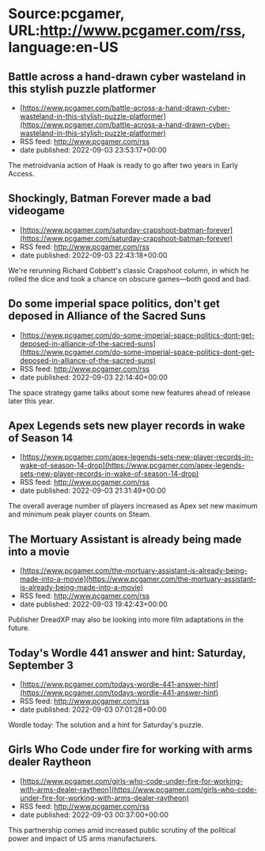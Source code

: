 # Source:pcgamer, URL:http://www.pcgamer.com/rss, language:en-US

## Battle across a hand-drawn cyber wasteland in this stylish puzzle platformer
 - [https://www.pcgamer.com/battle-across-a-hand-drawn-cyber-wasteland-in-this-stylish-puzzle-platformer](https://www.pcgamer.com/battle-across-a-hand-drawn-cyber-wasteland-in-this-stylish-puzzle-platformer)
 - RSS feed: http://www.pcgamer.com/rss
 - date published: 2022-09-03 23:53:17+00:00

The metroidvania action of Haak is ready to go after two years in Early Access.

## Shockingly, Batman Forever made a bad videogame
 - [https://www.pcgamer.com/saturday-crapshoot-batman-forever](https://www.pcgamer.com/saturday-crapshoot-batman-forever)
 - RSS feed: http://www.pcgamer.com/rss
 - date published: 2022-09-03 22:43:18+00:00

We're rerunning Richard Cobbett's classic Crapshoot column, in which he rolled the dice and took a chance on obscure games—both good and bad.

## Do some imperial space politics, don't get deposed in Alliance of the Sacred Suns
 - [https://www.pcgamer.com/do-some-imperial-space-politics-dont-get-deposed-in-alliance-of-the-sacred-suns](https://www.pcgamer.com/do-some-imperial-space-politics-dont-get-deposed-in-alliance-of-the-sacred-suns)
 - RSS feed: http://www.pcgamer.com/rss
 - date published: 2022-09-03 22:14:40+00:00

The space strategy game talks about some new features ahead of release later this year.

## Apex Legends sets new player records in wake of Season 14
 - [https://www.pcgamer.com/apex-legends-sets-new-player-records-in-wake-of-season-14-drop](https://www.pcgamer.com/apex-legends-sets-new-player-records-in-wake-of-season-14-drop)
 - RSS feed: http://www.pcgamer.com/rss
 - date published: 2022-09-03 21:31:49+00:00

The overall average number of players increased as Apex set new maximum and minimum peak player counts on Steam.

## The Mortuary Assistant is already being made into a movie
 - [https://www.pcgamer.com/the-mortuary-assistant-is-already-being-made-into-a-movie](https://www.pcgamer.com/the-mortuary-assistant-is-already-being-made-into-a-movie)
 - RSS feed: http://www.pcgamer.com/rss
 - date published: 2022-09-03 19:42:43+00:00

Publisher DreadXP may also be looking into more film adaptations in the future.

## Today's Wordle 441 answer and hint: Saturday, September 3
 - [https://www.pcgamer.com/todays-wordle-441-answer-hint](https://www.pcgamer.com/todays-wordle-441-answer-hint)
 - RSS feed: http://www.pcgamer.com/rss
 - date published: 2022-09-03 07:01:28+00:00

Wordle today: The solution and a hint for Saturday's puzzle.

## Girls Who Code under fire for working with arms dealer Raytheon
 - [https://www.pcgamer.com/girls-who-code-under-fire-for-working-with-arms-dealer-raytheon](https://www.pcgamer.com/girls-who-code-under-fire-for-working-with-arms-dealer-raytheon)
 - RSS feed: http://www.pcgamer.com/rss
 - date published: 2022-09-03 00:37:00+00:00

This partnership comes amid increased public scrutiny of the political power and impact of US arms manufacturers.

